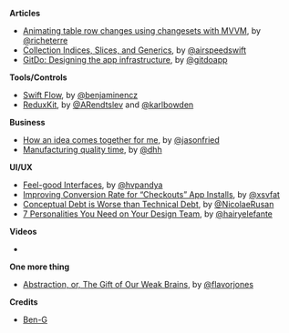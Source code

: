 **Articles**

* [Animating table row changes using changesets with MVVM](http://www.martinrichter.net/blog/2015/12/30/animating-table-row-changes-using-changesets-with-mvvm/), by [@richeterre](https://twitter.com/richeterre)
* [Collection Indices, Slices, and Generics](http://airspeedvelocity.net/2015/12/28/collection-indices-slices-and-generics/), by [@airspeedswift](https://twitter.com/airspeedswift)
* [GitDo: Designing the app infrastructure](https://medium.com/@gitdoapp/gitdo-designing-the-app-infrastructure-3b7710c0fd81#.v09ptshlw), by [@gitdoapp](https://twitter.com/gitdoapp)

**Tools/Controls**

* [Swift Flow](https://github.com/swift-flow/swift-flow), by [@benjaminencz](https://twitter.com/benjaminencz)
* [ReduxKit](https://github.com/reduxkit/reduxkit), by [@ARendtslev](https://twitter.com/ARendtslev) and [@karlbowden](https://twitter.com/karlbowden)

**Business**

* [How an idea comes together for me](https://m.signalvnoise.com/how-an-idea-comes-together-for-me-77aafef038e0#.7tw3ms9t8), by [@jasonfried](https://twitter.com/jasonfried)
* [Manufacturing quality time](https://m.signalvnoise.com/manufacturing-quality-time-fe043fa7b7a1#.9j5ktkfe7), by [@dhh](https://twitter.com/dhh)


**UI/UX**

* [Feel-good Interfaces](https://medium.com/moments/feel-good-interfaces-9c4b9590b80d#.dtlg1025d), by [@hvpandya](https://twitter.com/hvpandya)
* [Improving Conversion Rate for “Checkouts” App Installs](https://medium.com/@xsvfat/improving-conversion-rate-for-checkouts-app-download-9b1e2c3d1723#.758xp2k3j), by [@xsvfat](https://twitter.com/xsvfat)
* [Conceptual Debt is Worse than Technical Debt](https://medium.com/@nicolaerusan/conceptual-debt-is-worse-than-technical-debt-5b65a910fd46#.gfxax755w), by [@NicolaeRusan](https://twitter.com/NicolaeRusan)
* [7 Personalities You Need on Your Design Team](https://medium.com/re-write/7-personalities-you-need-on-your-design-team-de434b85bfb6#.58lidql7k), by [@hairyelefante](https://twitter.com/hairyelefante)


**Videos**

* 

**One more thing**

* [Abstraction, or, The Gift of Our Weak Brains](http://engineering.pivotal.io/post/abstraction-or-the-gift-of-our-weak-brains/), by [@flavorjones](https://twitter.com/flavorjones)

**Credits**

* [Ben-G](https://github.com/ben-g)
